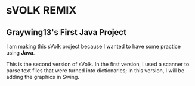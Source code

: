 sVOLK REMIX
===========
Graywing13's First Java Project
--------------------------
I am making this sVolk project because I wanted to have some practice using **Java**.

This is the second version of sVolk. In the first version, I used a scanner to parse text files that were turned into dictionaries; 
in this version, I will be adding the graphics in Swing.  
